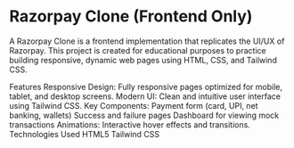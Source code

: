 # Razorpay Clone (Frontend Only)
A Razorpay Clone is a frontend implementation that replicates the UI/UX of Razorpay. This project is created for educational purposes to practice building responsive, dynamic web pages using HTML, CSS, and Tailwind CSS.

Features
Responsive Design: Fully responsive pages optimized for mobile, tablet, and desktop screens.
Modern UI: Clean and intuitive user interface using Tailwind CSS.
Key Components:
Payment form (card, UPI, net banking, wallets)
Success and failure pages
Dashboard for viewing mock transactions
Animations: Interactive hover effects and transitions.
Technologies Used
HTML5
Tailwind CSS
